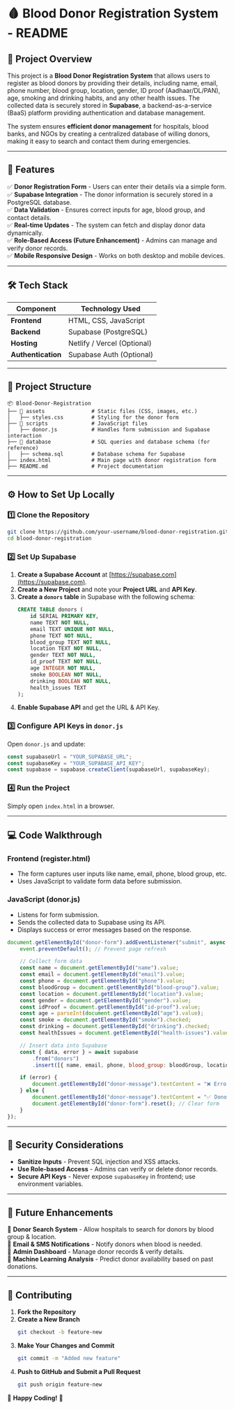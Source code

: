 # **🩸 Blood Donor Registration System - README**  

## **📌 Project Overview**  
This project is a **Blood Donor Registration System** that allows users to register as blood donors by providing their details, including name, email, phone number, blood group, location, gender, ID proof (Aadhaar/DL/PAN), age, smoking and drinking habits, and any other health issues. The collected data is securely stored in **Supabase**, a backend-as-a-service (BaaS) platform providing authentication and database management.  

The system ensures **efficient donor management** for hospitals, blood banks, and NGOs by creating a centralized database of willing donors, making it easy to search and contact them during emergencies.

---

## **🚀 Features**
✅ **Donor Registration Form** - Users can enter their details via a simple form.  
✅ **Supabase Integration** - The donor information is securely stored in a PostgreSQL database.  
✅ **Data Validation** - Ensures correct inputs for age, blood group, and contact details.  
✅ **Real-time Updates** - The system can fetch and display donor data dynamically.  
✅ **Role-Based Access (Future Enhancement)** - Admins can manage and verify donor records.  
✅ **Mobile Responsive Design** - Works on both desktop and mobile devices.  

---

## **🛠 Tech Stack**
| Component          | Technology Used |
|--------------------|----------------|
| **Frontend**      | HTML, CSS, JavaScript |
| **Backend**       | Supabase (PostgreSQL) |
| **Hosting**       | Netlify / Vercel (Optional) |
| **Authentication**| Supabase Auth (Optional) |

---

## **📂 Project Structure**
```
📦 Blood-Donor-Registration
├── 📁 assets               # Static files (CSS, images, etc.)
│   ├── styles.css         # Styling for the donor form
├── 📁 scripts              # JavaScript files
│   ├── donor.js           # Handles form submission and Supabase interaction
├── 📁 database             # SQL queries and database schema (for reference)
│   ├── schema.sql         # Database schema for Supabase
├── index.html             # Main page with donor registration form
├── README.md              # Project documentation
```

---

## **⚙️ How to Set Up Locally**
### **1️⃣ Clone the Repository**
```bash
git clone https://github.com/your-username/blood-donor-registration.git
cd blood-donor-registration
```

### **2️⃣ Set Up Supabase**
1. **Create a Supabase Account** at [https://supabase.com](https://supabase.com).  
2. **Create a New Project** and note your **Project URL** and **API Key**.  
3. **Create a `donors` table** in Supabase with the following schema:
   ```sql
   CREATE TABLE donors (
       id SERIAL PRIMARY KEY,
       name TEXT NOT NULL,
       email TEXT UNIQUE NOT NULL,
       phone TEXT NOT NULL,
       blood_group TEXT NOT NULL,
       location TEXT NOT NULL,
       gender TEXT NOT NULL,
       id_proof TEXT NOT NULL,
       age INTEGER NOT NULL,
       smoke BOOLEAN NOT NULL,
       drinking BOOLEAN NOT NULL,
       health_issues TEXT
   );
   ```
4. **Enable Supabase API** and get the URL & API Key.

### **3️⃣ Configure API Keys in `donor.js`**
Open `donor.js` and update:
```javascript
const supabaseUrl = "YOUR_SUPABASE_URL";
const supabaseKey = "YOUR_SUPABASE_API_KEY";
const supabase = supabase.createClient(supabaseUrl, supabaseKey);
```

### **4️⃣ Run the Project**
Simply open `index.html` in a browser.

---

## **💻 Code Walkthrough**
### **Frontend (register.html)**
- The form captures user inputs like name, email, phone, blood group, etc.
- Uses JavaScript to validate form data before submission.

### **JavaScript (donor.js)**
- Listens for form submission.
- Sends the collected data to Supabase using its API.
- Displays success or error messages based on the response.

```javascript
document.getElementById("donor-form").addEventListener("submit", async (event) => {
    event.preventDefault(); // Prevent page refresh

    // Collect form data
    const name = document.getElementById("name").value;
    const email = document.getElementById("email").value;
    const phone = document.getElementById("phone").value;
    const bloodGroup = document.getElementById("blood-group").value;
    const location = document.getElementById("location").value;
    const gender = document.getElementById("gender").value;
    const idProof = document.getElementById("id-proof").value;
    const age = parseInt(document.getElementById("age").value);
    const smoke = document.getElementById("smoke").checked;
    const drinking = document.getElementById("drinking").checked;
    const healthIssues = document.getElementById("health-issues").value;

    // Insert data into Supabase
    const { data, error } = await supabase
        .from("donors")
        .insert([{ name, email, phone, blood_group: bloodGroup, location, gender, id_proof: idProof, age, smoke, drinking, health_issues: healthIssues }]);

    if (error) {
        document.getElementById("donor-message").textContent = "❌ Error: " + error.message;
    } else {
        document.getElementById("donor-message").textContent = "✅ Donor Registered Successfully!";
        document.getElementById("donor-form").reset(); // Clear form
    }
});
```

---

## **🔐 Security Considerations**
- **Sanitize Inputs** - Prevent SQL injection and XSS attacks.
- **Use Role-based Access** - Admins can verify or delete donor records.
- **Secure API Keys** - Never expose `supabaseKey` in frontend; use environment variables.

---

## **📌 Future Enhancements**
🔹 **Donor Search System** - Allow hospitals to search for donors by blood group & location.  
🔹 **Email & SMS Notifications** - Notify donors when blood is needed.  
🔹 **Admin Dashboard** - Manage donor records & verify details.  
🔹 **Machine Learning Analysis** - Predict donor availability based on past donations.  

---

## **🙌 Contributing**
1. **Fork the Repository**
2. **Create a New Branch**
   ```bash
   git checkout -b feature-new
   ```
3. **Make Your Changes and Commit**
   ```bash
   git commit -m "Added new feature"
   ```
4. **Push to GitHub and Submit a Pull Request**
   ```bash
   git push origin feature-new
   ```


🚀 **Happy Coding!** 🎉
